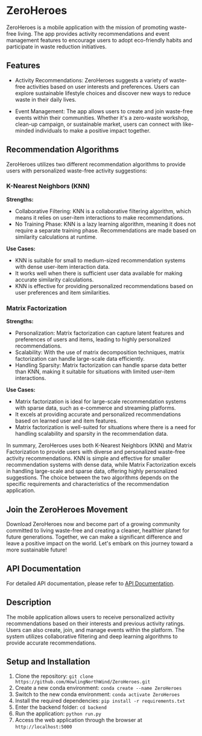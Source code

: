# ZeroHeroes

ZeroHeroes is a mobile application with the mission of promoting waste-free living. The app provides activity recommendations and event management features to encourage users to adopt eco-friendly habits and participate in waste reduction initiatives.

## Features

- Activity Recommendations: ZeroHeroes suggests a variety of waste-free activities based on user interests and preferences. Users can explore sustainable lifestyle choices and discover new ways to reduce waste in their daily lives.

- Event Management: The app allows users to create and join waste-free events within their communities. Whether it's a zero-waste workshop, clean-up campaign, or sustainable market, users can connect with like-minded individuals to make a positive impact together.

## Recommendation Algorithms

ZeroHeroes utilizes two different recommendation algorithms to provide users with personalized waste-free activity suggestions:

### K-Nearest Neighbors (KNN)

**Strengths:**  

- Collaborative Filtering: KNN is a collaborative filtering algorithm, which means it relies on user-item interactions to make recommendations.
- No Training Phase: KNN is a lazy learning algorithm, meaning it does not require a separate training phase. Recommendations are made based on similarity calculations at runtime.

**Use Cases:**

- KNN is suitable for small to medium-sized recommendation systems with dense user-item interaction data.
- It works well when there is sufficient user data available for making accurate similarity calculations.
- KNN is effective for providing personalized recommendations based on user preferences and item similarities.

### Matrix Factorization

**Strengths:**

- Personalization: Matrix factorization can capture latent features and preferences of users and items, leading to highly personalized recommendations.
- Scalability: With the use of matrix decomposition techniques, matrix factorization can handle large-scale data efficiently.
- Handling Sparsity: Matrix factorization can handle sparse data better than KNN, making it suitable for situations with limited user-item interactions.

**Use Cases:**

- Matrix factorization is ideal for large-scale recommendation systems with sparse data, such as e-commerce and streaming platforms.
- It excels at providing accurate and personalized recommendations based on learned user and item features.
- Matrix factorization is well-suited for situations where there is a need for handling scalability and sparsity in the recommendation data.

In summary, ZeroHeroes uses both K-Nearest Neighbors (KNN) and Matrix Factorization to provide users with diverse and personalized waste-free activity recommendations. KNN is simple and effective for smaller recommendation systems with dense data, while Matrix Factorization excels in handling large-scale and sparse data, offering highly personalized suggestions. The choice between the two algorithms depends on the specific requirements and characteristics of the recommendation application.

## Join the ZeroHeroes Movement

Download ZeroHeroes now and become part of a growing community committed to living waste-free and creating a cleaner, healthier planet for future generations. Together, we can make a significant difference and leave a positive impact on the world. Let's embark on this journey toward a more sustainable future!

## API Documentation

For detailed API documentation, please refer to [API Documentation](https://docs.google.com/spreadsheets/d/18cMsfAd452XRPyuLJUjm_Iuk32PIuMxp91Tw0rNlvd4/edit#gid=0).

## Description

The mobile application allows users to receive personalized activity recommendations based on their interests and previous activity ratings. Users can also create, join, and manage events within the platform. The system utilizes collaborative filtering and deep learning algorithms to provide accurate recommendations.

## Setup and Installation

1. Clone the repository: `git clone https://github.com/HowlingNorthWind/ZeroHeroes.git`
2. Create a new conda environment: `conda create --name ZeroHeroes`
3. Switch to the new conda environment: `conda activate ZeroHeroes`
4. Install the required dependencies: `pip install -r requirements.txt`
5. Enter the backend folder:  `cd backend`
6. Run the application: `python run.py`
7. Access the web application through the browser at `http://localhost:5000`

